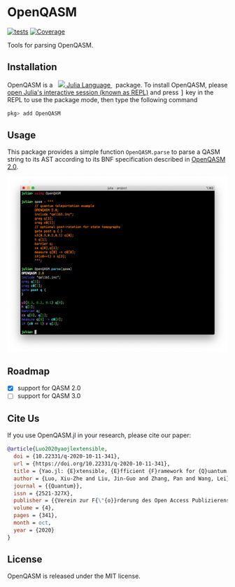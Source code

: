 # OpenQASM

[![tests](https://github.com/QuantumBFS/OpenQASM.jl/workflows/tests/badge.svg)](https://github.com/QuantumBFS/OpenQASM.jl/actions)
[![Coverage](https://codecov.io/gh/QuantumBFS/OpenQASM.jl/branch/master/graph/badge.svg)](https://codecov.io/gh/QuantumBFS/OpenQASM.jl)

Tools for parsing OpenQASM.

## Installation

<p>
OpenQASM is a &nbsp;
    <a href="https://julialang.org">
        <img src="https://raw.githubusercontent.com/JuliaLang/julia-logo-graphics/master/images/julia.ico" width="16em">
        Julia Language
    </a>
    &nbsp; package. To install OpenQASM,
    please <a href="https://docs.julialang.org/en/v1/manual/getting-started/">open
    Julia's interactive session (known as REPL)</a> and press <kbd>]</kbd> key in the REPL to use the package mode, then type the following command
</p>

```julia
pkg> add OpenQASM
```

## Usage

This package provides a simple function `OpenQASM.parse` to parse a QASM string to
its AST according to its BNF specification described in [OpenQASM 2.0](https://github.com/Qiskit/openqasm/tree/OpenQASM2.x).


![demo](demo.png)

## Roadmap

- [x] support for QASM 2.0
- [ ] support for QASM 3.0

## Cite Us

If you use OpenQASM.jl in your research, please cite our paper:

```bibtex
@article{Luo2020yaojlextensible,
  doi = {10.22331/q-2020-10-11-341},
  url = {https://doi.org/10.22331/q-2020-10-11-341},
  title = {Yao.jl: {E}xtensible, {E}fficient {F}ramework for {Q}uantum {A}lgorithm {D}esign},
  author = {Luo, Xiu-Zhe and Liu, Jin-Guo and Zhang, Pan and Wang, Lei},
  journal = {{Quantum}},
  issn = {2521-327X},
  publisher = {{Verein zur F{\"{o}}rderung des Open Access Publizierens in den Quantenwissenschaften}},
  volume = {4},
  pages = {341},
  month = oct,
  year = {2020}
}
```

## License

OpenQASM is released under the MIT license.
